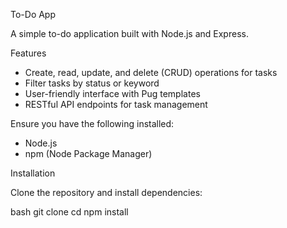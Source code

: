 
To-Do App

A simple to-do application built with Node.js and Express.


 Features

- Create, read, update, and delete (CRUD) operations for tasks
- Filter tasks by status or keyword
- User-friendly interface with Pug templates
- RESTful API endpoints for task management


Ensure you have the following installed:

- Node.js
- npm (Node Package Manager)

Installation

Clone the repository and install dependencies:

bash
git clone 
cd 
npm install
